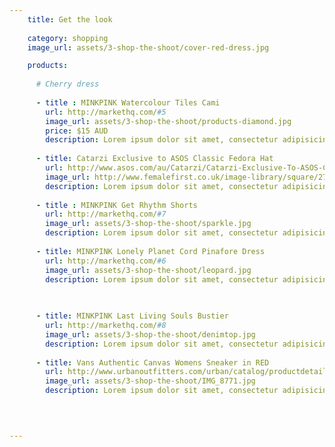 ```yaml
---
    title: Get the look 
    
    category: shopping
    image_url: assets/3-shop-the-shoot/cover-red-dress.jpg

    products:
    
      # Cherry dress
    
      - title : MINKPINK Watercolour Tiles Cami 
        url: http://markethq.com/#5
        image_url: assets/3-shop-the-shoot/products-diamond.jpg
        price: $15 AUD 
        description: Lorem ipsum dolor sit amet, consectetur adipisicing elit, sed do eiusmod tempor incididunt ut labore et dolore magna aliqua. Ut enim ad minim veniam, quis nostrud exercitation ullamco laboris nisi ut aliquip ex ea commodo consequat. Duis aute irure dolor in reprehenderit in voluptate velit esse cillum dolore eu fugiat nulla pariatur. Excepteur sint occaecat cupidatat non proident, sunt in culpa qui officia deserunt mollit anim id est laborum. 
        
      - title: Catarzi Exclusive to ASOS Classic Fedora Hat 
        url: http://www.asos.com/au/Catarzi/Catarzi-Exclusive-To-ASOS-Classic-Fedora-Hat/Prod/pgeproduct.aspx?iid=3293345&SearchQuery=fedora%20hat%20black&sh=0&pge=0&pgesize=36&sort=-1&clr=Nero 
        image_url: http://www.femalefirst.co.uk/image-library/square/270/b/black-ribbon-trim-shaker-hat.jpg 
        description: Lorem ipsum dolor sit amet, consectetur adipisicing elit, sed do eiusmod tempor incididunt ut labore et dolore magna aliqua. Ut enim ad minim veniam, quis nostrud exercitation ullamco laboris nisi ut aliquip ex ea commodo consequat. Duis aute irure dolor in reprehenderit in voluptate velit esse cillum dolore eu fugiat nulla pariatur. Excepteur sint occaecat cupidatat non proident, sunt in culpa qui officia deserunt mollit anim id est laborum.
               
      - title : MINKPINK Get Rhythm Shorts 
        url: http://markethq.com/#7
        image_url: assets/3-shop-the-shoot/sparkle.jpg
        description: Lorem ipsum dolor sit amet, consectetur adipisicing elit, sed do eiusmod tempor incididunt ut labore et dolore magna aliqua. Ut enim ad minim veniam, quis nostrud exercitation ullamco laboris nisi ut aliquip ex ea commodo consequat. Duis aute irure dolor in reprehenderit in voluptate velit esse cillum dolore eu fugiat nulla pariatur. Excepteur sint occaecat cupidatat non proident, sunt in culpa qui officia deserunt mollit anim id est laborum.
          
      - title: MINKPINK Lonely Planet Cord Pinafore Dress
        url: http://markethq.com/#6
        image_url: assets/3-shop-the-shoot/leopard.jpg
        description: Lorem ipsum dolor sit amet, consectetur adipisicing elit, sed do eiusmod tempor incididunt ut labore et dolore magna aliqua. Ut enim ad minim veniam, quis nostrud exercitation ullamco laboris nisi ut aliquip ex ea commodo consequat. Duis aute irure dolor in reprehenderit in voluptate velit esse cillum dolore eu fugiat nulla pariatur. Excepteur sint occaecat cupidatat non proident, sunt in culpa qui officia deserunt mollit anim id est laborum.
                

        
      - title: MINKPINK Last Living Souls Bustier 
        url: http://markethq.com/#8
        image_url: assets/3-shop-the-shoot/denimtop.jpg
        description: Lorem ipsum dolor sit amet, consectetur adipisicing elit, sed do eiusmod tempor incididunt ut labore et dolore magna aliqua. Ut enim ad minim veniam, quis nostrud exercitation ullamco laboris nisi ut aliquip ex ea commodo consequat. Duis aute irure dolor in reprehenderit in voluptate velit esse cillum dolore eu fugiat nulla pariatur. Excepteur sint occaecat cupidatat non proident, sunt in culpa qui officia deserunt mollit anim id est laborum.
        
      - title: Vans Authentic Canvas Womens Sneaker in RED 
        url: http://www.urbanoutfitters.com/urban/catalog/productdetail.jsp?id=24028045&parentid=SEARCH+RESULTS 
        image_url: assets/3-shop-the-shoot/IMG_8771.jpg
        description: Lorem ipsum dolor sit amet, consectetur adipisicing elit, sed do eiusmod tempor incididunt ut labore et dolore magna aliqua. Ut enim ad minim veniam, quis nostrud exercitation ullamco laboris nisi ut aliquip ex ea commodo consequat. Duis aute irure dolor in reprehenderit in voluptate velit esse cillum dolore eu fugiat nulla pariatur. Excepteur sint occaecat cupidatat non proident, sunt in culpa qui officia deserunt mollit anim id est laborum.
        
        


---
```


<style>
  #s3-shop-the-shoot .title {
    color: transparent;
    background: url(../assets/3-shop-the-shoot/heading-head-the-look.svg) no-repeat;
    background-size: contain;
    height: 100px;
  }
</style>